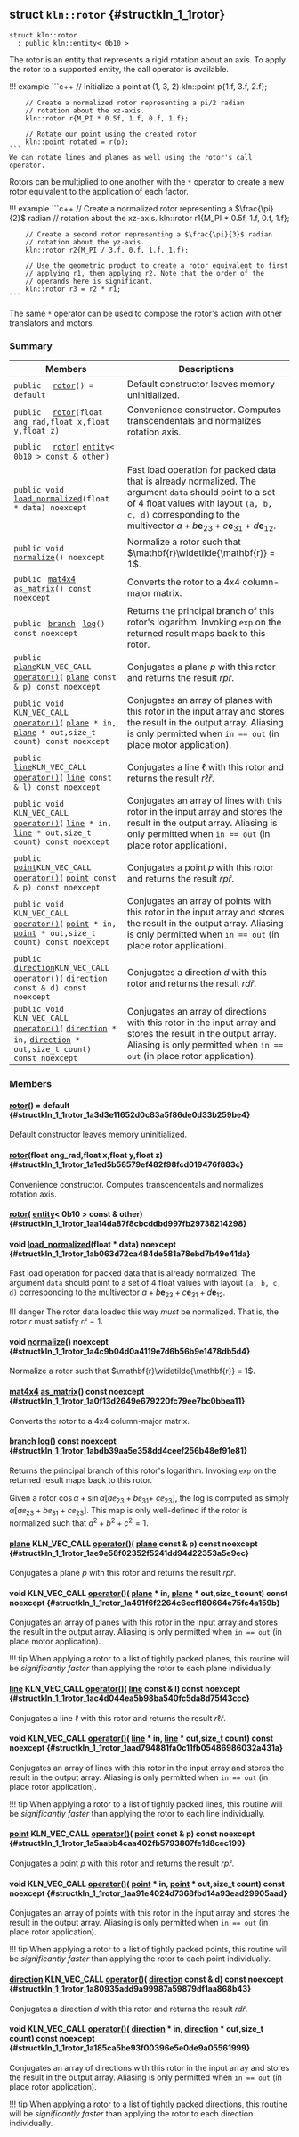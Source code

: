 ## struct `kln::rotor` {#structkln_1_1rotor}

```
struct kln::rotor
  : public kln::entity< 0b10 >
```  

The rotor is an entity that represents a rigid rotation about an axis. To apply the rotor to a supported entity, the call operator is available.

!!! example 
    ```c++
        // Initialize a point at (1, 3, 2)
        kln::point p{1.f, 3.f, 2.f};
    
        // Create a normalized rotor representing a pi/2 radian
        // rotation about the xz-axis.
        kln::rotor r{M_PI * 0.5f, 1.f, 0.f, 1.f};
    
        // Rotate our point using the created rotor
        kln::point rotated = r(p);
    ```
    We can rotate lines and planes as well using the rotor's call operator.
    

Rotors can be multiplied to one another with the `*`  operator to create a new rotor equivalent to the application of each factor.

!!! example 
    ```c++
        // Create a normalized rotor representing a $\frac{\pi}{2}$ radian
        // rotation about the xz-axis.
        kln::rotor r1{M_PI * 0.5f, 1.f, 0.f, 1.f};
    
        // Create a second rotor representing a $\frac{\pi}{3}$ radian
        // rotation about the yz-axis.
        kln::rotor r2{M_PI / 3.f, 0.f, 1.f, 1.f};
    
        // Use the geometric product to create a rotor equivalent to first
        // applying r1, then applying r2. Note that the order of the
        // operands here is significant.
        kln::rotor r3 = r2 * r1;
    ```
    

The same `*`  operator can be used to compose the rotor's action with other translators and motors.

### Summary

 Members                        | Descriptions                                
--------------------------------|---------------------------------------------
`public  ` [`rotor`](#structkln_1_1rotor_1a3d3e11652d0c83a5f86de0d33b259be4)`() = default`  | Default constructor leaves memory uninitialized.
`public  ` [`rotor`](#structkln_1_1rotor_1a1ed5b58579ef482f98fcd019476f883c)`(float ang_rad,float x,float y,float z)`  | Convenience constructor. Computes transcendentals and normalizes rotation axis.
`public  ` [`rotor`](#structkln_1_1rotor_1aa14da87f8cbcddbd997fb29738214298)`(` [`entity`](../../api/kln_entity#structkln_1_1entity)`< 0b10 > const & other)`  | 
`public void ` [`load_normalized`](#structkln_1_1rotor_1ab063d72ca484de581a78ebd7b49e41da)`(float * data) noexcept`  | Fast load operation for packed data that is already normalized. The argument `data`  should point to a set of 4 float values with layout `(a, b, c, d)`  corresponding to the multivector $a + b\mathbf{e}_{23} + c\mathbf{e}_{31} + d\mathbf{e}_{12}$.
`public void ` [`normalize`](#structkln_1_1rotor_1a4c9b04d0a4119e7d6b56b9e1478db5d4)`() noexcept`  | Normalize a rotor such that $\mathbf{r}\widetilde{\mathbf{r}} = 1$.
`public ` [`mat4x4`](../../api/kln_mat4x4#structkln_1_1mat4x4)` ` [`as_matrix`](#structkln_1_1rotor_1a0f13d2649e679220fc79ee7bc0bbea11)`() const noexcept`  | Converts the rotor to a 4x4 column-major matrix.
`public ` [`branch`](../../api/kln_branch#structkln_1_1branch)` ` [`log`](#structkln_1_1rotor_1abdb39aa5e358dd4ceef256b48ef91e81)`() const noexcept`  | Returns the principal branch of this rotor's logarithm. Invoking `exp`  on the returned result maps back to this rotor.
`public ` [`plane`](../../api/kln_plane#structkln_1_1plane)` KLN_VEC_CALL ` [`operator()`](#structkln_1_1rotor_1ae9e58f02352f5241dd94d22353a5e9ec)`(` [`plane`](../../api/kln_plane#structkln_1_1plane)` const & p) const noexcept`  | Conjugates a plane $p$ with this rotor and returns the result $rp\widetilde{r}$.
`public void KLN_VEC_CALL ` [`operator()`](#structkln_1_1rotor_1a491f6f2264c6ecf180664e75fc4a159b)`(` [`plane`](../../api/kln_plane#structkln_1_1plane)` * in,` [`plane`](../../api/kln_plane#structkln_1_1plane)` * out,size_t count) const noexcept`  | Conjugates an array of planes with this rotor in the input array and stores the result in the output array. Aliasing is only permitted when `in == out`  (in place motor application).
`public ` [`line`](../../api/kln_line#structkln_1_1line)` KLN_VEC_CALL ` [`operator()`](#structkln_1_1rotor_1ac4d044ea5b98ba540fc5da8d75f43ccc)`(` [`line`](../../api/kln_line#structkln_1_1line)` const & l) const noexcept`  | Conjugates a line $\ell$ with this rotor and returns the result $r\ell \widetilde{r}$.
`public void KLN_VEC_CALL ` [`operator()`](#structkln_1_1rotor_1aad794881fa0c11fb05486986032a431a)`(` [`line`](../../api/kln_line#structkln_1_1line)` * in,` [`line`](../../api/kln_line#structkln_1_1line)` * out,size_t count) const noexcept`  | Conjugates an array of lines with this rotor in the input array and stores the result in the output array. Aliasing is only permitted when `in == out`  (in place rotor application).
`public ` [`point`](../../api/kln_point#structkln_1_1point)` KLN_VEC_CALL ` [`operator()`](#structkln_1_1rotor_1a5aabb4caa402fb5793807fe1d8cec199)`(` [`point`](../../api/kln_point#structkln_1_1point)` const & p) const noexcept`  | Conjugates a point $p$ with this rotor and returns the result $rp\widetilde{r}$.
`public void KLN_VEC_CALL ` [`operator()`](#structkln_1_1rotor_1aa91e4024d7368fbd14a93ead29905aad)`(` [`point`](../../api/kln_point#structkln_1_1point)` * in,` [`point`](../../api/kln_point#structkln_1_1point)` * out,size_t count) const noexcept`  | Conjugates an array of points with this rotor in the input array and stores the result in the output array. Aliasing is only permitted when `in == out`  (in place rotor application).
`public ` [`direction`](../../api/kln_direction#structkln_1_1direction)` KLN_VEC_CALL ` [`operator()`](#structkln_1_1rotor_1a80935add9a99987a59879df1aa868b43)`(` [`direction`](../../api/kln_direction#structkln_1_1direction)` const & d) const noexcept`  | Conjugates a direction $d$ with this rotor and returns the result $rd\widetilde{r}$.
`public void KLN_VEC_CALL ` [`operator()`](#structkln_1_1rotor_1a185ca5be93f00396e5e0de9a05561999)`(` [`direction`](../../api/kln_direction#structkln_1_1direction)` * in,` [`direction`](../../api/kln_direction#structkln_1_1direction)` * out,size_t count) const noexcept`  | Conjugates an array of directions with this rotor in the input array and stores the result in the output array. Aliasing is only permitted when `in == out`  (in place rotor application).

### Members

####   [rotor](#structkln_1_1rotor_1a3d3e11652d0c83a5f86de0d33b259be4)() = default  {#structkln_1_1rotor_1a3d3e11652d0c83a5f86de0d33b259be4}

Default constructor leaves memory uninitialized.

####   [rotor](#structkln_1_1rotor_1a1ed5b58579ef482f98fcd019476f883c)(float ang_rad,float x,float y,float z)  {#structkln_1_1rotor_1a1ed5b58579ef482f98fcd019476f883c}

Convenience constructor. Computes transcendentals and normalizes rotation axis.

####   [rotor](#structkln_1_1rotor_1aa14da87f8cbcddbd997fb29738214298)( [entity](../../api/kln_entity#structkln_1_1entity)< 0b10 > const & other)  {#structkln_1_1rotor_1aa14da87f8cbcddbd997fb29738214298}

#### void  [load_normalized](#structkln_1_1rotor_1ab063d72ca484de581a78ebd7b49e41da)(float * data) noexcept  {#structkln_1_1rotor_1ab063d72ca484de581a78ebd7b49e41da}

Fast load operation for packed data that is already normalized. The argument `data`  should point to a set of 4 float values with layout `(a, b, c, d)`  corresponding to the multivector $a + b\mathbf{e}_{23} + c\mathbf{e}_{31} + d\mathbf{e}_{12}$.

!!! danger 
    The rotor data loaded this way *must* be normalized. That is, the
    rotor $r$ must satisfy $r\widetilde{r} = 1$.

#### void  [normalize](#structkln_1_1rotor_1a4c9b04d0a4119e7d6b56b9e1478db5d4)() noexcept  {#structkln_1_1rotor_1a4c9b04d0a4119e7d6b56b9e1478db5d4}

Normalize a rotor such that $\mathbf{r}\widetilde{\mathbf{r}} = 1$.

####  [mat4x4](../../api/kln_mat4x4#structkln_1_1mat4x4)  [as_matrix](#structkln_1_1rotor_1a0f13d2649e679220fc79ee7bc0bbea11)() const noexcept  {#structkln_1_1rotor_1a0f13d2649e679220fc79ee7bc0bbea11}

Converts the rotor to a 4x4 column-major matrix.

####  [branch](../../api/kln_branch#structkln_1_1branch)  [log](#structkln_1_1rotor_1abdb39aa5e358dd4ceef256b48ef91e81)() const noexcept  {#structkln_1_1rotor_1abdb39aa5e358dd4ceef256b48ef91e81}

Returns the principal branch of this rotor's logarithm. Invoking `exp`  on the returned result maps back to this rotor.

Given a rotor $\cos\alpha + \sin\alpha\left[a\ee_{23} + b\ee_{31} +\ c\ee_{23}\right]$, the log is computed as simply $\alpha\left[a\ee_{23} + b\ee_{31} + c\ee_{23}\right]$. This map is only well-defined if the rotor is normalized such that $a^2 + b^2 + c^2 = 1$.

####  [plane](../../api/kln_plane#structkln_1_1plane) KLN_VEC_CALL  [operator()](#structkln_1_1rotor_1ae9e58f02352f5241dd94d22353a5e9ec)( [plane](../../api/kln_plane#structkln_1_1plane) const & p) const noexcept  {#structkln_1_1rotor_1ae9e58f02352f5241dd94d22353a5e9ec}

Conjugates a plane $p$ with this rotor and returns the result $rp\widetilde{r}$.

#### void KLN_VEC_CALL  [operator()](#structkln_1_1rotor_1a491f6f2264c6ecf180664e75fc4a159b)( [plane](../../api/kln_plane#structkln_1_1plane) * in, [plane](../../api/kln_plane#structkln_1_1plane) * out,size_t count) const noexcept  {#structkln_1_1rotor_1a491f6f2264c6ecf180664e75fc4a159b}

Conjugates an array of planes with this rotor in the input array and stores the result in the output array. Aliasing is only permitted when `in == out`  (in place motor application).

!!! tip 
    When applying a rotor to a list of tightly packed planes, this
    routine will be *significantly faster* than applying the rotor to
    each plane individually.

####  [line](../../api/kln_line#structkln_1_1line) KLN_VEC_CALL  [operator()](#structkln_1_1rotor_1ac4d044ea5b98ba540fc5da8d75f43ccc)( [line](../../api/kln_line#structkln_1_1line) const & l) const noexcept  {#structkln_1_1rotor_1ac4d044ea5b98ba540fc5da8d75f43ccc}

Conjugates a line $\ell$ with this rotor and returns the result $r\ell \widetilde{r}$.

#### void KLN_VEC_CALL  [operator()](#structkln_1_1rotor_1aad794881fa0c11fb05486986032a431a)( [line](../../api/kln_line#structkln_1_1line) * in, [line](../../api/kln_line#structkln_1_1line) * out,size_t count) const noexcept  {#structkln_1_1rotor_1aad794881fa0c11fb05486986032a431a}

Conjugates an array of lines with this rotor in the input array and stores the result in the output array. Aliasing is only permitted when `in == out`  (in place rotor application).

!!! tip 
    When applying a rotor to a list of tightly packed lines, this
    routine will be *significantly faster* than applying the rotor to
    each line individually.

####  [point](../../api/kln_point#structkln_1_1point) KLN_VEC_CALL  [operator()](#structkln_1_1rotor_1a5aabb4caa402fb5793807fe1d8cec199)( [point](../../api/kln_point#structkln_1_1point) const & p) const noexcept  {#structkln_1_1rotor_1a5aabb4caa402fb5793807fe1d8cec199}

Conjugates a point $p$ with this rotor and returns the result $rp\widetilde{r}$.

#### void KLN_VEC_CALL  [operator()](#structkln_1_1rotor_1aa91e4024d7368fbd14a93ead29905aad)( [point](../../api/kln_point#structkln_1_1point) * in, [point](../../api/kln_point#structkln_1_1point) * out,size_t count) const noexcept  {#structkln_1_1rotor_1aa91e4024d7368fbd14a93ead29905aad}

Conjugates an array of points with this rotor in the input array and stores the result in the output array. Aliasing is only permitted when `in == out`  (in place rotor application).

!!! tip 
    When applying a rotor to a list of tightly packed points, this
    routine will be *significantly faster* than applying the rotor to
    each point individually.

####  [direction](../../api/kln_direction#structkln_1_1direction) KLN_VEC_CALL  [operator()](#structkln_1_1rotor_1a80935add9a99987a59879df1aa868b43)( [direction](../../api/kln_direction#structkln_1_1direction) const & d) const noexcept  {#structkln_1_1rotor_1a80935add9a99987a59879df1aa868b43}

Conjugates a direction $d$ with this rotor and returns the result $rd\widetilde{r}$.

#### void KLN_VEC_CALL  [operator()](#structkln_1_1rotor_1a185ca5be93f00396e5e0de9a05561999)( [direction](../../api/kln_direction#structkln_1_1direction) * in, [direction](../../api/kln_direction#structkln_1_1direction) * out,size_t count) const noexcept  {#structkln_1_1rotor_1a185ca5be93f00396e5e0de9a05561999}

Conjugates an array of directions with this rotor in the input array and stores the result in the output array. Aliasing is only permitted when `in == out`  (in place rotor application).

!!! tip 
    When applying a rotor to a list of tightly packed directions, this
    routine will be *significantly faster* than applying the rotor to
    each direction individually.

